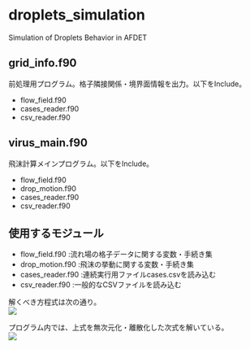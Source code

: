 # droplets_simulation
Simulation of Droplets Behavior in AFDET

## grid_info.f90
  前処理用プログラム。格子隣接関係・境界面情報を出力。以下をInclude。
  - flow_field.f90
  - cases_reader.f90
  - csv_reader.f90
  
## virus_main.f90
  飛沫計算メインプログラム。以下をInclude。
  - flow_field.f90
  - drop_motion.f90
  - cases_reader.f90
  - csv_reader.f90

## 使用するモジュール
  - flow_field.f90   :流れ場の格子データに関する変数・手続き集
  - drop_motion.f90   :飛沫の挙動に関する変数・手続き集
  - cases_reader.f90 :連続実行用ファイルcases.csvを読み込む
  - csv_reader.f90   :一般的なCSVファイルを読み込む

  解くべき方程式は次の通り。  
<img src="https://latex.codecogs.com/gif.latex?m&space;\frac{d&space;\mathbf{v}}{dt}&space;=&space;m&space;\mathbf{g}&space;&plus;&space;C_D&space;\cdot&space;\frac{1}{2}\rho_a&space;S&space;\left&space;|&space;\mathbf{u}_a&space;-&space;\mathbf{v}&space;\right&space;|(\mathbf{u}_a&space;-&space;\mathbf{v})" />

  プログラム内では、上式を無次元化・離散化した次式を解いている。  
<img src="https://latex.codecogs.com/gif.latex?\bar{\mathbf{v}}^{n&plus;1}&space;=&space;\frac{\bar{\mathbf{v}}^{n}&space;&plus;&space;(\bar{\mathbf{g}}&space;&plus;&space;C\bar{\mathbf{u}}_a)\Delta&space;\bar{t}}{1&plus;C\Delta&space;\bar{t}}" />
